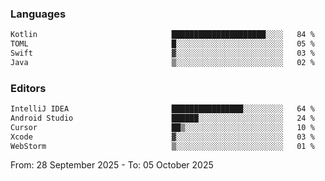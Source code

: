 <!--START_SECTION:waka-->
### Languages
```txt
Kotlin                              █████████████████████░░░░   84 %
TOML                                █░░░░░░░░░░░░░░░░░░░░░░░░   05 %
Swift                               ▓░░░░░░░░░░░░░░░░░░░░░░░░   03 %
Java                                ▒░░░░░░░░░░░░░░░░░░░░░░░░   02 %
```

### Editors
```txt
IntelliJ IDEA                       ████████████████░░░░░░░░░   64 %
Android Studio                      ██████░░░░░░░░░░░░░░░░░░░   24 %
Cursor                              ██▒░░░░░░░░░░░░░░░░░░░░░░   10 %
Xcode                               ▓░░░░░░░░░░░░░░░░░░░░░░░░   03 %
WebStorm                            ▒░░░░░░░░░░░░░░░░░░░░░░░░   01 %
```

From: 28 September 2025 - To: 05 October 2025
<!--END_SECTION:waka-->
